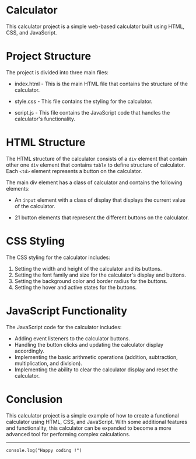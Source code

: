 # Calculator 
This calculator project is a simple web-based calculator built using HTML, CSS, and JavaScript.

# Project Structure
The project is divided into three main files:

- index.html - This is the main HTML file that contains the structure of the calculator.

- style.css - This file contains the styling for the calculator.
- script.js - This file contains the JavaScript code that handles the calculator's functionality.
# HTML Structure
The HTML structure of the calculator consists of a `div` element that contain other one `div` element that contains `table` to define structure of calculator. Each `<td>` element represents a button on the calculator.

The main div element has a class of calculator and contains the following elements:

- An `input` element with a class of display that displays the current value of the calculator.

- 21 button elements that represent the different buttons on the calculator.
# CSS Styling
 The CSS styling for the calculator includes:

1. Setting the width and height of the calculator and its buttons.
2. Setting the font family and size for the calculator's display and buttons.
3. Setting the background color and border radius for the buttons.
4. Setting the hover and active states for the buttons.

# JavaScript Functionality
The JavaScript code for the calculator includes:

- Adding event listeners to the calculator buttons.
- Handling the button clicks and updating the calculator display accordingly.
- Implementing the basic arithmetic operations (addition, subtraction, multiplication, and division).
- Implementing the ability to clear the calculator display and reset the calculator.
# Conclusion
This calculator project is a simple example of how to create a functional calculator using HTML, CSS, and JavaScript. With some additional features and functionality, this calculator can be expanded to become a more advanced tool for performing complex calculations.

<hr>

``
    console.log("Happy coding !")
``